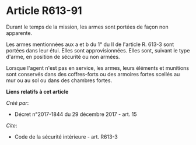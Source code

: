 # Article R613-91

Durant le temps de la mission, les armes sont portées de façon non apparente. 

Les armes mentionnées aux a et b du 1° du II de l'article R. 613-3 sont portées dans leur étui. Elles sont approvisionnées.
Elles sont, suivant le type d'arme, en position de sécurité ou non armées. 

Lorsque l'agent n'est pas en service, les armes, leurs éléments et munitions sont conservés dans des coffres-forts ou des
armoires fortes scellés au mur ou au sol ou dans des chambres fortes.

**Liens relatifs à cet article**

_Créé par_:

  - Décret n°2017-1844 du 29 décembre 2017 - art. 15

_Cite_:

  - Code de la sécurité intérieure - art. R613-3
